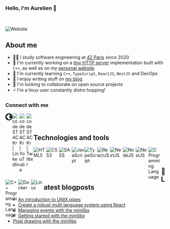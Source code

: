 
<!--
**aurelien-brabant/aurelien-brabant** is a ✨ _special_ ✨ repository because its `README.md` (this file) appears on your GitHub profile.

Here are some ideas to get you started:

- 🔭 I’m currently working on 
- 🌱 I’m currently learning ...
- 👯 I’m looking to collaborate on ...
- 🤔 I’m looking for help with ...
- 💬 Ask me about ...
- 📫 How to reach me: ...
- 😄 Pronouns: ...
- ⚡ Fun fact: ...
-->

### Hello, I'm Aurelien 👋

<br/>

![Website](https://img.shields.io/website?label=aurelienbrabant.fr&style=for-the-badge&url=https%3A%2F%2Faurelienbrabant.fr)

## About me

- 🧑‍🎓 I study software engineering at [42 Paris](https://42.fr/en/homepage/) since 2020
- 🔭 I'm currently working on a [tiny HTTP server](https://github.com/busshi/webserv) implementation built with `C++`, as well as on my [personal website](https://aurelienbrabant.fr)
- 🌱 I'm currently learning `C++`, `TypeScript`, `ReactJS`, `NestJS` and DevOps
- 📕 I enjoy writing stuff on [my blog](https://aurelienbrabant.fr/blog)
- 👯 I'm looking to collaborate on open source projects
- ⚡ I'm a linux user constantly distro hopping!

### Connect with me

[<img align="left" alt="codeSTACKr.com" width="22px" src="https://raw.githubusercontent.com/iconic/open-iconic/master/svg/globe.svg" />](https://aurelienbrabant.fr)
[<img align="left" alt="codeSTACKr | LinkedIn" width="22px" src="https://cdn.jsdelivr.net/npm/simple-icons@v3/icons/linkedin.svg" />](https://www.linkedin.com/in/aurelien-brabant)
[<img align="left" alt="codeSTACKr | YouTube" width="22px" src="https://cdn.jsdelivr.net/npm/simple-icons@v3/icons/youtube.svg" />](https://www.youtube.com/channel/UC9JjIHlcttAz6QJTVjVxsdg)
[<img align="left" alt="codeSTACKr | Twitter" width="22px" src="https://cdn.jsdelivr.net/npm/simple-icons@v3/icons/twitter.svg" />](https://twitter.com/aurelienb42)

<br />
<br />

## Technologies and tools

<img align="left" alt="HTML5" width="40px" src="https://aurelienbrabant.fr/technos/html.svg" />
<img align="left" alt="CSS3" width="40px" src="https://aurelienbrabant.fr/technos/css3.svg" />
<img align="left" alt="SASS" width="40px" src="https://aurelienbrabant.fr/technos/sass.svg" />
<img align="left" alt="JavaScript" width="40px" src="https://aurelienbrabant.fr/technos/javascript.svg" />
<img align="left" alt="TypeScript" width="40px" src="https://aurelienbrabant.fr/technos/typescript.svg" />
<img align="left" alt="ReactJS" width="40px" src="https://aurelienbrabant.fr/technos/reactjs.svg" />
<img align="left" alt="NextJS" width="40px" src="https://aurelienbrabant.fr/technos/nextjs.svg" />
<img align="left" alt="NodeJS" width="40px" src="https://aurelienbrabant.fr/technos/nodejs.svg" />
<img align="left" alt="NestJS" width="40px" src="https://aurelienbrabant.fr/technos/nestjs.svg" />

<img align="left" alt="C Programming Language" width="40px" src="https://aurelienbrabant.fr/technos/c.svg" />
<img align="left" alt="C++ Programming Language" width="40px" src="https://aurelienbrabant.fr/technos/cpp.svg" />


<img align="left" alt="Docker" width="40px" src="https://aurelienbrabant.fr/technos/docker.svg" />
<img align="left" alt="Linux" width="40px" src="https://aurelienbrabant.fr/technos/linux.svg" />




<br />
<br />

## 📕 Latest blogposts

<!-- BLOG-POST-LIST:START -->
- [An introduction to UNIX pipes](https://aurelienbrabant.fr/blog/an-introduction-to-unix-pipes)
- [Create a robust multi language system using React](https://aurelienbrabant.fr/blog/create-a-robust-multi-language-system-using-react)
- [Managing events with the minilibx](https://aurelienbrabant.fr/blog/events-with-the-minilibx)
- [Getting started with the minilibx](https://aurelienbrabant.fr/blog/getting-started-with-the-minilibx)
- [Pixel drawing with the minilibx](https://aurelienbrabant.fr/blog/pixel-drawing-with-the-minilibx)
<!-- BLOG-POST-LIST:END -->
